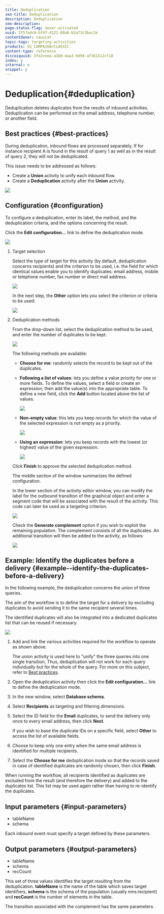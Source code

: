 ```yaml
---
title: Deduplication
seo-title: Deduplication
description: Deduplication
seo-description: 
page-status-flag: never-activated
uuid: 2f57adc0-bf4f-4122-88a6-b2a73c3bac2e
contentOwner: sauviat
topic-tags: targeting-activities
products: SG_CAMPAIGN/CLASSIC
content-type: reference
discoiquuid: 3fe2ceea-a1b0-4aa3-9d94-af361512cf18
index: y
internal: n
snippet: y
---
```


# Deduplication{#deduplication}

Deduplication deletes duplicates from the results of inbound activities. Deduplication can be performed on the email address, telephone number, or another field.

## Best practices {#best-practices}

During deduplication, inbound flows are processed separately. If for instance recipient A is found in the result of query 1 as well as in the result of query 2, they will not be deduplicated.

This issue needs to be addressed as follows:

* Create a **Union** activity to unify each inbound flow.
* Create a **Deduplication** activity after the **Union** activity.

![](assets/dedup_bonnepratique.png)

## Configuration {#configuration}

To configure a deduplication, enter its label, the method, and the deduplication criteria, and the options concerning the result.

Click the **Edit configuration...** link to define the deduplication mode.

![](assets/s_user_segmentation_dedup_param.png)

1. Target selection

   Select the type of target for this activity (by default, deduplication concerns recipients) and the criterion to be used, i.e. the field for which identical values enable you to identify duplicates: email address, mobile or telephone number, fax number or direct mail address. 

   ![](assets/s_user_segmentation_dedup_param2.png)

   In the next step, the **Other** option lets you select the criterion or criteria to be used:

   ![](assets/s_user_segmentation_dedup_param3.png)

1. Deduplication methods

   From the drop-down list, select the deduplication method to be used, and enter the number of duplicates to be kept.

   ![](assets/s_user_segmentation_dedup_param4.png)

   The following methods are available:

    * **Choose for me**: randomly selects the record to be kept out of the duplicates.
    * **Following a list of values**: lets you define a value priority for one or more fields. To define the values, select a field or create an expression, then add the value(s) into the appropriate table. To define a new field, click the **Add** button located above the list of values.
    
      ![](assets/s_user_segmentation_dedup_param5.png)

    * **Non-empty value**: this lets you keep records for which the value of the selected expression is not empty as a priority.
    
      ![](assets/s_user_segmentation_dedup_param6.png)

    * **Using an expression**: lets you keep records with the lowest (or highest) value of the given expression. 
    
      ![](assets/s_user_segmentation_dedup_param7.png)

   Click **Finish** to approve the selected deduplication method.

   The middle section of the window summarizes the defined configuration.

   In the lower section of the activity editor window, you can modify the label for the outbound transition of the graphical object and enter a segment code that will be associated with the result of the activity. This code can later be used as a targeting criterion.

   ![](assets/s_user_segmentation_dedup_param8.png)

   Check the **Generate complement** option if you wish to exploit the remaining population. The complement consists of all the duplicates. An additional transition will then be added to the activity, as follows:

   ![](assets/s_user_segmentation_dedup_param9.png)

## Example: Identify the duplicates before a delivery {#example--identify-the-duplicates-before-a-delivery}

In the following example, the deduplication concerns the union of three queries.

The aim of the workflow is to define the target for a delivery by excluding duplicates to avoid sending it to the same recipient several times.

The identified duplicates will also be integrated into a dedicated duplicates list that can be reused if necessary.

![](assets/deduplication_example.png)

1. Add and link the various activities required for the workflow to operate as shown above.

   The union activity is used here to "unify" the three queries into one single transition. Thus, deduplication will not work for each query individually but for the whole of the query. For more on this subject, refer to [Best practices](../../workflow/using/deduplication.md#best-practices).

1. Open the deduplication activity then click the **Edit configuration...** link to define the deduplication mode.
1. In the new window, select **Database schema**.
1. Select **Recipients** as targeting and filtering dimensions.
1. Select the ID field for the **Email** duplicates, to send the delivery only once to every email address, then click **Next**.

   If you wish to base the duplicate IDs on a specific field, select **Other** to access the list of available fields.

1. Choose to keep only one entry when the same email address is identified for multiple recipients.
1. Select the **Choose for me** deduplication mode so that the records saved in case of identified duplicates are randomly chosen, then click **Finish**.

When running the workflow, all recipients identified as duplicates are excluded from the result (and therefore the delivery) and added to the duplicates list. This list may be used again rather than having to re-identify the duplicates.

## Input parameters {#input-parameters}

* tableName
* schema

Each inbound event must specify a target defined by these parameters.

## Output parameters {#output-parameters}

* tableName
* schema
* recCount

This set of three values identifies the target resulting from the deduplication. **tableName** is the name of the table which saves target identifiers, **schema** is the schema of the population (usually nms:recipient) and **recCount** is the number of elements in the table.

The transition associated with the complement has the same parameters.
